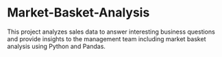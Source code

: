 # Market-Basket-Analysis
This project analyzes sales data to answer interesting business questions and provide insights to the management team including market basket analysis using Python and Pandas.
